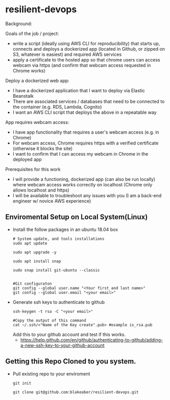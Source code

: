 # resilient-devops
Background:

Goals of the job / project:
- write a script (ideally using AWS CLI for reproducibility) that starts up, connects and deploys a dockerized app (located in Github, or zipped on S3, whatever is easiest) and required AWS services
- apply a certificate to the hosted app so that chrome users can access webcam via https (and confirm that webcam access requested in Chrome works)

Deploy a dockerized web app:
- I have a dockerized application that I want to deploy via Elastic Beanstalk
- There are associated services / databases that need to be connected to the container (e.g. RDS, Lambda, Cognito)
- I want an AWS CLI script that deploys the above in a repeatable way

App requires webcam access:
- I have app functionality that requires a user's webcam access (e.g. in Chrome)
- For webcam access, Chrome requires https with a verified certificate (otherwise it blocks the site)
- I want to confirm that I can access my webcam in Chrome in the deployed app

Prerequisites for this work
- I will provide a functioning, dockerized app (can also be run locally) where webcam access works correctly on localhost (Chrome only allows localhost and https)
- I will be available to troubleshoot any issues with you (I am a back-end engineer w/ novice AWS experience)


## Enviromental Setup on Local System(Linux)
- Install the follow packages in an ubuntu 18.04 box
  ```
  # System update, and tools installations
  sudo apt update
  
  sudo apt upgrade -y
  
  sudo apt install snap
  
  sudo snap install git-ubuntu --classic
  
  
  #Git configuraton
  git config --global user.name "<Your first and last name>"
  git config --global user.email "<your email>"
  ```
- Generate ssh keys to authenticate to github
  ```
  ssh-keygen -t rsa -C "<your email>"
  
  #Copy the output of this command
  cat ~/.ssh/<"Name of the Key create".pub> #example is_rsa.pub
  
  ```
  Add this to your github account and test if this works.
  - https://help.github.com/en/github/authenticating-to-github/adding-a-new-ssh-key-to-your-github-account
 
## Getting this Repo Cloned to you system.
- Pull existing repo to your enviroment
  ```
  git init
  
  git clone git@github.com:blakeaber/resilient-devops.git
  
  ```
